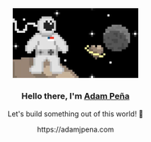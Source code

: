 <div align="center">
    <a href="https://adamjpena.com">
      <img src="spacebit.webp" width="250" alt="" />
    </a>
  <h3>Hello there, I'm <a href="https://adamjpena.com">Adam Peña</a></h3>
  <p align="center">
  </p>
  <p>Let's build something out of this world! 🚀</p>
  <p>https://adamjpena.com</p>
</div>
